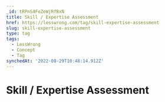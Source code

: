 ```yaml
---
_id: tRPnS4FoZeWjRfBxN
title: Skill / Expertise Assessment
href: https://lesswrong.com/tag/skill-expertise-assessment
slug: skill-expertise-assessment
type: tag
tags:
  - LessWrong
  - Concept
  - Tag
synchedAt: '2022-08-29T10:48:14.912Z'
---
```


# Skill / Expertise Assessment
